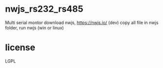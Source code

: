 # nwjs_rs232_rs485

Multi serial montor
download nwjs, https://nwjs.io/ (dev)
copy all file in nwjs folder, 
run nwjs (win or linux)

# license
LGPL
